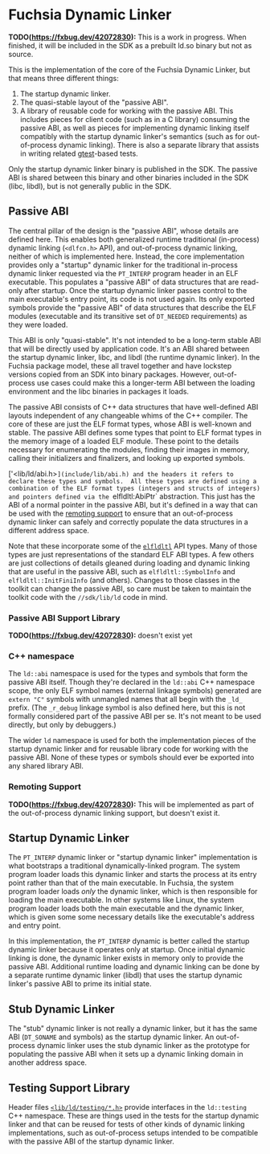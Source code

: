 # Fuchsia Dynamic Linker

**TODO(https://fxbug.dev/42072830):** This is a work in progress. When finished, it
will be included in the SDK as a prebuilt ld.so binary but not as source.

This is the implementation of the core of the Fuchsia Dynamic Linker, but that
means three different things:
 1. The startup dynamic linker.
 2. The quasi-stable layout of the "passive ABI".
 3. A library of reusable code for working with the passive ABI.
    This includes pieces for client code (such as in a C library)
    consuming the passive ABI, as well as pieces for implementing
    dynamic linking itself compatibly with the startup dynamic linker's
    semantics (such as for out-of-process dynamic linking).  There is also a
    separate library that assists in writing related [gtest]-based tests.

Only the startup dynamic linker binary is published in the SDK.
The passive ABI is shared between this binary and other binaries
included in the SDK (libc, libdl), but is not generally public
in the SDK.

[gtest]: https://github.com/google/googletest

## Passive ABI

The central pillar of the design is the "passive ABI", whose details are
defined here.  This enables both generalized runtime traditional (in-process)
dynamic linking (`<dlfcn.h>` API), and out-of-process dynamic linking, neither
of which is implemented here.  Instead, the core implementation provides only a
"startup" dynamic linker for the traditional in-process dynamic linker
requested via the `PT_INTERP` program header in an ELF executable.  This
populates a "passive ABI" of data structures that are read-only after startup.
Once the startup dynamic linker passes control to the main executable's entry
point, its code is not used again.  Its only exported symbols provide the
"passive ABI" of data structures that describe the ELF modules (executable and
its transitive set of `DT_NEEDED` requirements) as they were loaded.

This ABI is only "quasi-stable".  It's not intended to be a long-term stable
ABI that will be directly used by application code.  It's an ABI shared between
the startup dynamic linker, libc, and libdl (the runtime dynamic linker).  In
the Fuchsia package model, these all travel together and have lockstep versions
copied from an SDK into binary packages.  However, out-of-process use cases
could make this a longer-term ABI between the loading environment and the libc
binaries in packages it loads.

The passive ABI consists of C++ data structures that have well-defined ABI
layouts independent of any changeable whims of the C++ compiler.  The core of
these are just the ELF format types, whose ABI is well-known and stable.  The
passive ABI defines some types that point to ELF format types in the memory
image of a loaded ELF module.  These point to the details necessary for
enumerating the modules, finding their images in memory, calling their
initializers and finalizers, and looking up exported symbols.

['<lib/ld/abi.h>`](include/lib/abi.h) and the headers it refers to declare
these types and symbols.  All these types are defined using a combination of
the ELF format types (integers and structs of integers) and pointers defined
via the `elfldltl:AbiPtr` abstraction.  This just has the ABI of a normal
pointer in the passive ABI, but it's defined in a way that can be used with the
[remoting support](#Remoting_support) to ensure that an out-of-process dynamic
linker can safely and correctly populate the data structures in a different
address space.

Note that these incorporate some of the [`elfldltl`](/src/lib/elfldltl) API
types.  Many of those types are just representations of the standard ELF ABI
types.  A few others are just collections of details gleaned during loading and
dynamic linking that are useful in the passive ABI, such as
`elfldltl::SymbolInfo` and `elfldltl::InitFiniInfo` (and others).  Changes to
those classes in the toolkit can change the passive ABI, so care must be taken
to maintain the toolkit code with the `//sdk/lib/ld` code in mind.

### Passive ABI Support Library

**TODO(https://fxbug.dev/42072830):** doesn't exist yet

### C++ namespace

The `ld::abi` namespace is used for the types and symbols that form the passive
ABI itself.  Though they're declared in the `ld::abi` C++ namespace scope, the
only ELF symbol names (external linkage symbols) generated are `extern "C"`
symbols with unmangled names that all begin with the `_ld_` prefix.  (The
`_r_debug` linkage symbol is also defined here, but this is not formally
considered part of the passive ABI per se.  It's not meant to be used directly,
but only by debuggers.)

The wider `ld` namespace is used for both the implementation pieces of the
startup dynamic linker and for reusable library code for working with the
passive ABI.  None of these types or symbols should ever be exported into any
shared library ABI.

### Remoting Support

**TODO(https://fxbug.dev/42072830):** This will be implemented as part of the
out-of-process dynamic linking support, but doesn't exist it.

## Startup Dynamic Linker

The `PT_INTERP` dynamic linker or "startup dynamic linker" implementation is
what bootstraps a traditional dynamically-linked program.  The system program
loader loads this dynamic linker and starts the process at its entry point
rather than that of the main executable.  In Fuchsia, the system program loader
loads _only_ the dynamic linker, which is then responsible for loading the main
executable.  In other systems like Linux, the system program loader loads both
the main executable and the dynamic linker, which is given some some necessary
details like the executable's address and entry point.

In this implementation, the `PT_INTERP` dynamic is better called the startup
dynamic linker because it operates only at startup.  Once initial dynamic
linking is done, the dynamic linker exists in memory only to provide the
passive ABI.  Additional runtime loading and dynamic linking can be done by a
separate runtime dynamic linker (libdl) that uses the startup dynamic linker's
passive ABI to prime its initial state.

## Stub Dynamic Linker

The "stub" dynamic linker is not really a dynamic linker, but it has the same
ABI (`DT_SONAME` and symbols) as the startup dynamic linker.  An out-of-process
dynamic linker uses the stub dynamic linker as the prototype for populating the
passive ABI when it sets up a dynamic linking domain in another address space.

## Testing Support Library

Header files [`<lib/ld/testing/*.h>`](include/lib/ld/testing) provide
interfaces in the `ld::testing` C++ namespace.  These are things used in the
tests for the startup dynamic linker and that can be reused for tests of other
kinds of dynamic linking implementations, such as out-of-process setups
intended to be compatible with the passive ABI of the startup dynamic linker.

